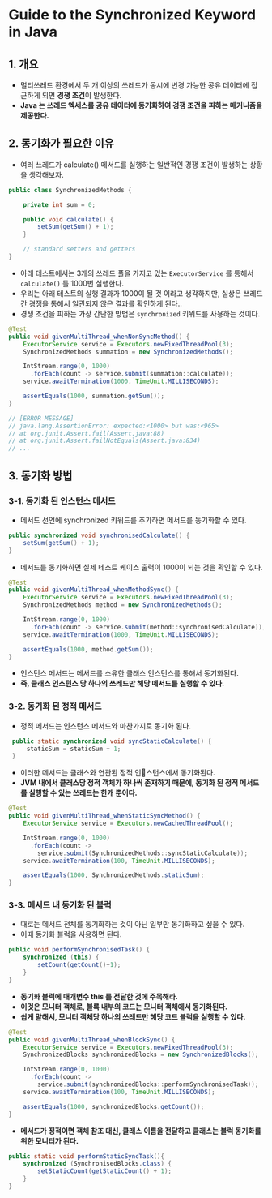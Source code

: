 # Guide to the Synchronized Keyword in Java

## 1. 개요&#x20;

* 멀티쓰레드 환경에서 두 개 이상의 쓰레드가 동시에 변경 가능한 공유 데이터에 접근하게 되면 **경쟁 조건**이 발생한다.
* **Java 는 쓰레드 엑세스를 공유 데이터에 동기화하여 경쟁 조건을 피하는 매커니즘을 제공한다.**&#x20;

## 2. 동기화가 필요한 이유&#x20;

* 여러 쓰레드가 calculate() 메서드를 실행하는 일반적인 경쟁 조건이 발생하는 상황을 생각해보자.

```java
public class SynchronizedMethods {

    private int sum = 0;

    public void calculate() {
        setSum(getSum() + 1);
    }

    // standard setters and getters
}
```

* 아래 테스트에서는 3개의 쓰레드 풀을 가지고 있는 `ExecutorService` 를 통해서 `calculate()` 를 1000번 실행한다.
* 우리는 아래 테스트의 실행 결과가 1000이 될 것 이라고 생각하지만, 실상은 쓰레드간 경쟁을 통해서 일관되지 않은 결과를 확인하게 된다..&#x20;
* 경쟁 조건을 피하는 가장 간단한 방법은 `synchronized` 키워드를 사용하는 것이다.&#x20;

```java
@Test
public void givenMultiThread_whenNonSyncMethod() {
    ExecutorService service = Executors.newFixedThreadPool(3);
    SynchronizedMethods summation = new SynchronizedMethods();

    IntStream.range(0, 1000)
      .forEach(count -> service.submit(summation::calculate));
    service.awaitTermination(1000, TimeUnit.MILLISECONDS);

    assertEquals(1000, summation.getSum());
}

// [ERROR MESSAGE]
// java.lang.AssertionError: expected:<1000> but was:<965>
// at org.junit.Assert.fail(Assert.java:88)
// at org.junit.Assert.failNotEquals(Assert.java:834)
// ...
```

## 3. 동기화 방법&#x20;

### 3-1. 동기화 된 인스턴스 메서드&#x20;

* 메서드 선언에 synchronized 키워드를 추가하면 메서드를 동기화할 수 있다.&#x20;

```java
public synchronized void synchronisedCalculate() {
    setSum(getSum() + 1);
}
```

* 메서드를 동기화하면 실제 테스트 케이스 출력이 1000이 되는 것을 확인할 수 있다.&#x20;

```java
@Test
public void givenMultiThread_whenMethodSync() {
    ExecutorService service = Executors.newFixedThreadPool(3);
    SynchronizedMethods method = new SynchronizedMethods();

    IntStream.range(0, 1000)
      .forEach(count -> service.submit(method::synchronisedCalculate));
    service.awaitTermination(1000, TimeUnit.MILLISECONDS);

    assertEquals(1000, method.getSum());
}
```

* 인스턴스 메서드는 메서드를 소유한 클래스 인스턴스를 통해서 동기화된다.&#x20;
* **즉, 클래스 인스턴스 당 하나의 쓰레드만 해당 메서드를 실행할 수 있다.**&#x20;

### 3-2. 동기화 된 정적 메서드&#x20;

* 정적 메서드는 인스턴스 메서드와 마찬가지로 동기화 된다.&#x20;

```java
 public static synchronized void syncStaticCalculate() {
     staticSum = staticSum + 1;
 }
```

* 이러한 메서드는 클래스와 연관된 정적 인스턴스에서 동기화된다.&#x20;
* **JVM 내에서 클래스당 정적 객체가 하나씩 존재하기 때문에, 동기화 된 정적 메서드를 실행할 수 있는 쓰레드는 한개 뿐이다.**

```java
@Test
public void givenMultiThread_whenStaticSyncMethod() {
    ExecutorService service = Executors.newCachedThreadPool();

    IntStream.range(0, 1000)
      .forEach(count -> 
        service.submit(SynchronizedMethods::syncStaticCalculate));
    service.awaitTermination(100, TimeUnit.MILLISECONDS);

    assertEquals(1000, SynchronizedMethods.staticSum);
}
```

### 3-3. 메서드 내 동기화 된 블럭&#x20;

* 때로는 메서드 전체를 동기화하는 것이 아닌 일부만 동기화하고 싶을 수 있다.&#x20;
* 이때 동기화 블럭을 사용하면 된다.&#x20;

```java
public void performSynchronisedTask() {
    synchronized (this) {
        setCount(getCount()+1);
    }
}
```

* **동기화 블럭에 매개변수 this 를 전달한 것에 주목해라.**&#x20;
* **이것은 모니터 객체로, 블록 내부의 코드는 모니터 객체에서 동기화된다.**&#x20;
* **쉽게 말해서, 모니터 객체당 하나의 쓰레드만 해당 코드 블럭을 실행할 수 있다.**&#x20;

```java
@Test
public void givenMultiThread_whenBlockSync() {
    ExecutorService service = Executors.newFixedThreadPool(3);
    SynchronizedBlocks synchronizedBlocks = new SynchronizedBlocks();

    IntStream.range(0, 1000)
      .forEach(count -> 
        service.submit(synchronizedBlocks::performSynchronisedTask));
    service.awaitTermination(100, TimeUnit.MILLISECONDS);

    assertEquals(1000, synchronizedBlocks.getCount());
}
```

* **메서드가 정적이면 객체 참조 대신, 클래스 이름을 전달하고 클래스는 블럭 동기화를 위한 모니터가 된다.**&#x20;

```java
public static void performStaticSyncTask(){
    synchronized (SynchronisedBlocks.class) {
        setStaticCount(getStaticCount() + 1);
    }
}
```
